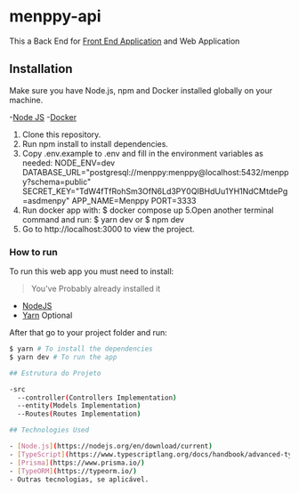 # menppy-api

This a Back End for [Front End Application](https://github.com/JersyFernandesJF/trappy-menu-app) and Web Application

## Installation

Make sure you have Node.js, npm and Docker installed globally on your machine.

-[Node JS](https://nodejs.org/en/download/current)
-[Docker](https://www.docker.com/)

1. Clone this repository.
2. Run npm install to install dependencies.
3. Copy .env.example to .env and fill in the environment variables as needed:
    NODE_ENV=dev
    DATABASE_URL="postgresql://menppy:menppy@localhost:5432/menppy?schema=public"
    SECRET_KEY="TdW4fTfRohSm3OfN6Ld3PY0QIBHdUu1YH1NdCMtdePg=asdmenpy"
    APP_NAME=Menppy
    PORT=3333
4. Run docker app with:
   $ docker compose up
5.Open another terminal command and run:
  $ yarn dev
  or
  $ npm dev
6. Go to http://localhost:3000 to view the project.

### How to run

To run this web app you must need to install:

> You've Probably already installed it

- [NodeJS](https://nodejs.org/en/)
- [Yarn](https://yarnpkg.com/) Optional

After that go to your project folder and run:

```bash
$ yarn # To install the dependencies
$ yarn dev # To run the app

## Estrutura do Projeto

-src
  --controller(Controllers Implementation)
  --entity(Models Implementation)
  --Routes(Routes Implementation)

## Technologies Used

- [Node.js](https://nodejs.org/en/download/current)
- [TypeScript](https://www.typescriptlang.org/docs/handbook/advanced-types.html)
- [Prisma](https://www.prisma.io/)
- [TypeORM](https://typeorm.io/)
- Outras tecnologias, se aplicável.
